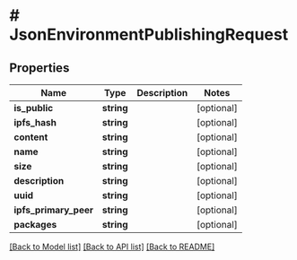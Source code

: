 # # JsonEnvironmentPublishingRequest

## Properties

Name | Type | Description | Notes
------------ | ------------- | ------------- | -------------
**is_public** | **string** |  | [optional]
**ipfs_hash** | **string** |  | [optional]
**content** | **string** |  | [optional]
**name** | **string** |  | [optional]
**size** | **string** |  | [optional]
**description** | **string** |  | [optional]
**uuid** | **string** |  | [optional]
**ipfs_primary_peer** | **string** |  | [optional]
**packages** | **string** |  | [optional]

[[Back to Model list]](../../README.md#models) [[Back to API list]](../../README.md#endpoints) [[Back to README]](../../README.md)
